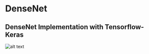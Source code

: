 # DenseNet
## DenseNet Implementation with Tensorflow-Keras

![alt text](https://th.bing.com/th/id/R.9bc2e97eb9cd4be6d5502f208a5f5e57?rik=YUDpAYqxzlKRog&pid=ImgRaw&r=0)
